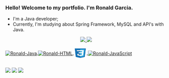 ### Hello! Welcome to my portfolio. I'm Ronald Garcia.

- I'm a Java developer;
- Currently, I'm studying about Spring Framework, MySQL and API's with Java.

<div align="center">
  <a href="https://github.com/RonaldAG">
  <img height="180em" src="https://github-readme-stats.vercel.app/api?username=ronaldAG&show_icons=true&theme=dark&include_all_commits=true&count_private=true"/>
  <img height="150em" src="https://github-readme-stats.vercel.app/api/top-langs/?username=ronaldAG&layout=compact&langs_count=7&theme=dark"/>
</div>
  
<div style="display: inline_block"><br>
  <img align="center" alt="Ronald-Java" height="30" width="40"  src="https://cdn.jsdelivr.net/gh/devicons/devicon/icons/java/java-original-wordmark.svg" />
  <img align="center" alt="Ronald-HTML" height="30" width="40"  src="https://cdn.jsdelivr.net/gh/devicons/devicon/icons/html5/html5-original.svg" >
  <img align="center" alt="Ronald-CSS" height="30" width="40" src="https://raw.githubusercontent.com/devicons/devicon/master/icons/css3/css3-original.svg">
  <img align="center" alt="Ronald-JavaScript" height="30" width="40" src="https://cdn.jsdelivr.net/gh/devicons/devicon/icons/javascript/javascript-original.svg"">
</div>
  
##
  
<div> 
  <a href="https://instagram.com/ronald_mr1" target="_blank"><img src="https://img.shields.io/badge/-Instagram-%23E4405F?style=for-the-badge&logo=instagram&logoColor=white" target="_blank"></a>
  <a href = "mailto:ronaldag58@gmail.com"><img src="https://img.shields.io/badge/-Gmail-%23333?style=for-the-badge&logo=gmail&logoColor=white" target="_blank"></a>
  <a href="https://www.linkedin.com/in/ronald-amorim-garcia" target="_blank"><img src="https://img.shields.io/badge/-LinkedIn-%230077B5?style=for-the-badge&logo=linkedin&logoColor=white" target="_blank"></a> 
  
  </div>
